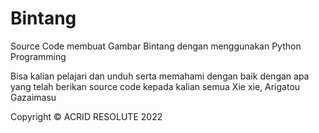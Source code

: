 # Bintang

Source Code membuat Gambar Bintang dengan menggunakan Python Programming

Bisa kalian pelajari dan unduh serta memahami dengan baik dengan apa yang telah berikan source code kepada kalian semua
Xie xie, Arigatou Gazaimasu

Copyright ©️ ACRID RESOLUTE 2022
